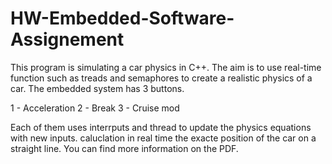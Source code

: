 # HW-Embedded-Software-Assignement
This program is simulating a car physics in C++. The aim is to use real-time function such as treads and semaphores to create a realistic physics of a car.
The embedded system has 3 buttons.

1 - Acceleration
2 - Break
3 - Cruise mod

Each of them uses interrputs and thread to update the physics equations with new inputs. caluclation in real time the exacte position of the car on a straight line.
You can find more information on the PDF.
